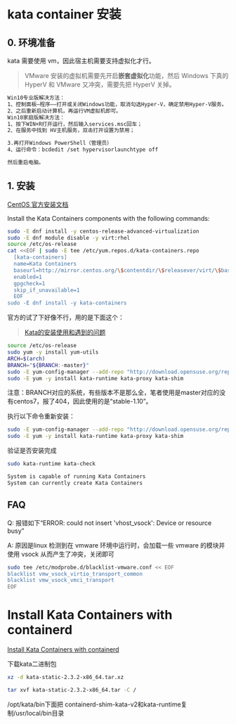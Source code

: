 # kata container 安装



## 0. 环境准备

kata 需要使用 vm，因此宿主机需要支持虚拟化才行。

> VMware 安装的虚拟机需要先开启**嵌套虚拟化**功能，然后 Windows 下真的 HyperV 和 VMware 又冲突，需要先把 HyperV 关掉。

```bash
Win10专业版解决方法：
1、控制面板—程序——打开或关闭Windows功能，取消勾选Hyper-V，确定禁用Hyper-V服务。
2、之后重新启动计算机，再运行VM虚拟机即可。
Win10家庭版解决方法：
1、按下WIN+R打开运行，然后输入services.msc回车；
2、在服务中找到 HV主机服务，双击打开设置为禁用；

3.再打开Windows PowerShell（管理员）
4、运行命令：bcdedit /set hypervisorlaunchtype off

然后重启电脑。
```





## 1. 安装

[CentOS 官方安装文档](https://github.com/kata-containers/kata-containers/blob/main/docs/install/centos-installation-guide.md)

Install the Kata Containers components with the following commands:

```bash
sudo -E dnf install -y centos-release-advanced-virtualization
sudo -E dnf module disable -y virt:rhel
source /etc/os-release
cat <<EOF | sudo -E tee /etc/yum.repos.d/kata-containers.repo
  [kata-containers]
  name=Kata Containers
  baseurl=http://mirror.centos.org/\$contentdir/\$releasever/virt/\$basearch/kata-containers
  enabled=1
  gpgcheck=1
  skip_if_unavailable=1
  EOF
sudo -E dnf install -y kata-containers
```

官方的试了下好像不行，用的是下面这个：

> [Kata的安装使用和遇到的问题](https://juejin.cn/post/6935408631793844260)

```bash
source /etc/os-release
sudo yum -y install yum-utils
ARCH=$(arch)
BRANCH="${BRANCH:-master}"
sudo -E yum-config-manager --add-repo "http://download.opensuse.org/repositories/home:/katacontainers:/releases:/${ARCH}:/${BRANCH}/CentOS_${VERSION_ID}/home:katacontainers:releases:${ARCH}:${BRANCH}.repo"
sudo -E yum -y install kata-runtime kata-proxy kata-shim
```

注意：BRANCH对应的系统，有些版本不是那么全，笔者使用是master对应的没有centos7，报了404，因此使用的是“stable-1.10”。

执行以下命令重新安装：

```bash
sudo -E yum-config-manager --add-repo "http://download.opensuse.org/repositories/home:/katacontainers:/releases:/${ARCH}:/stable-1.10/CentOS_${VERSION_ID}/home:katacontainers:releases:${ARCH}:stable-1.10.repo"
sudo -E yum -y install kata-runtime kata-proxy kata-shim
```





验证是否安装完成

```bash
sudo kata-runtime kata-check

System is capable of running Kata Containers
System can currently create Kata Containers

```





## FAQ

Q: 报错如下“ERROR: could not insert 'vhost_vsock': Device or resource busy”

A: 原因是linux 检测到在 vmware 环境中运行时，会加载一些 vmware 的模块并使用 vsock 从而产生了冲突，关闭即可

```bash
sudo tee /etc/modprobe.d/blacklist-vmware.conf << EOF
blacklist vmw_vsock_virtio_transport_common
blacklist vmw_vsock_vmci_transport
EOF
```



# Install Kata Containers with containerd

[Install Kata Containers with containerd](https://github.com/kata-containers/kata-containers/blob/main/docs/install/container-manager/containerd/containerd-install.md)

下载kata二进制包

```bash
xz -d kata-static-2.3.2-x86_64.tar.xz

tar xvf kata-static-2.3.2-x86_64.tar -C /
```



/opt/kata/bin下面把 containerd-shim-kata-v2和kata-runtime复制/usr/local/bin目录
